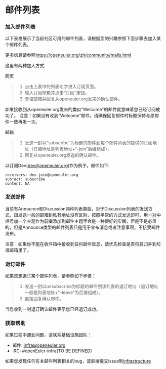 # 邮件列表

### 加入邮件列表

以下表格展示了当前社区可用的邮件列表，请根据您的兴趣参照下面步骤去加入某个邮件列表。

更多信息请参照<https://openeuler.org/zh/community/mails.html>

这里有两种加入方式.

网页

> 1) 点击上表中的列表名字进入订阅页面。
> 2) 输入订阅邮箱并点击“订阅”按钮。
> 3) 登录邮箱并回复从openeuler.org发来的确认邮件。

如果接收到从openeuler.org发来的类似“Welcome”的邮件就意味着您已经订阅成功了。
注意：如果没有收到“Welcome”邮件，请确保回复邮件时标题保持与原邮件一致再发一次。

邮箱

> 1) 发送一封以“subscribe”为标题的邮件到每个邮件列表的提供的订阅地址（订阅地址是列表地址+“-join”后缀组成）。
> 2) 回复从openeuler.org发送的确认邮件。

以订阅Dev(dev@openeuler.org)作为例子，邮件如下:

```
receivers: dev-join@openeuler.org
subject: subscribe
content: NA
```

### 发送邮件

当前有Announce和Discussion两种列表类型，对于Discussion列表的发送方式，跟发送一般的邮箱到私有地址没有区别，按照平常的方式发送即可，用一对中括号加一个主题作为前缀添加到邮件主题里会是一种很好的实践，但是不是必须的，但是Announce类型的邮件列表只是用于宣布消息或者注意事项，不接受邮件发布。

注意：如果你不能在收件箱中接收到任何邮件信息，请优先检查是否将其归并到垃圾邮箱里了。

### 退订邮件

如果您想退订某个邮件列表，请参照如下步骤：

> 1) 发送一封以unsubscribe为标题的邮件到该列表的退订地址（退订地址一般是列表地址+"-leave"为后缀组成）。
> 2) 直接回复确认邮件。

当您收到一封退订确认邮件表示您已经退订成功。

### 获取帮助

如果过程中遇到问题，请联系基础设施团队：

- 邮件: infra@openeuler.org
- IRC: #openEuler-infra(TO BE DEFINED)

如果您发现任何有关邮件列表相关的bug，请直接提交issue到[infrastructure](https://gitee.com/openeuler/infrastructure/issues)
